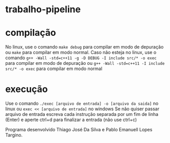 # trabalho-pipeline

# compilação
No linux, use o comando `make debug` para compilar em modo de depuração ou `make` para compilar em modo normal.
Caso não esteja no linux, use o comando `g++ -Wall -std=c++11 -g -D DEBUG -I include src/* -o exec` para compilar em modo de depuração ou
`g++ -Wall -std=c++11 -I include src/* -o exec` para compilar em modo normal
# execução
Use o comando `./exec [arquivo de entrada] -o [arquivo da saida]` no linux ou `exec << [arquivo de entrada]` no windows
Se não quiser passar arquivo de entrada escreva cada instrução separada por um fim de linha (Enter) e aperte ctrl+d para finalizar a entrada (não use ctrl+c)  

Programa desenvolvido Thiago José Da Silva e Pablo Emanuell Lopes Targino.
